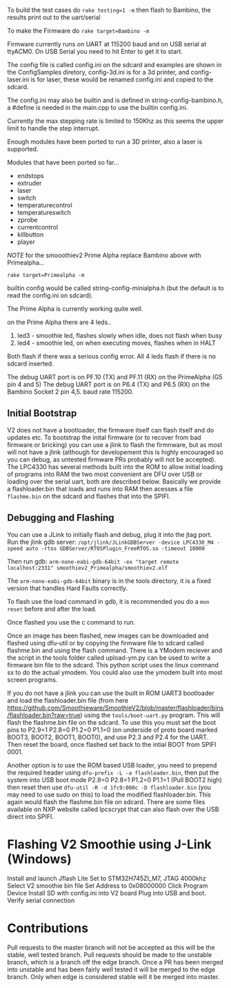 To build the test cases do ```rake testing=1 -m```
then flash to Bambino, the results print out to the uart/serial

To make the Firmware do ```rake target=Bambino -m```

Firmware currently runs on UART at 115200 baud and on USB serial at ttyACM0.
On USB Serial you need to hit Enter to get it to start.

The config file is called config.ini on the sdcard and examples are shown in the ConfigSamples diretory, config-3d.ini is for a 3d printer, and config-laser.ini is for laser, these would be renamed config.ini and copied to the sdcard.

The config.ini may also be builtin and is defined in string-config-bambino.h, a #define is needed in the main.cpp to use the builtin config.ini.

Currently the max stepping rate is limited to 150Khz as this seems the upper limit to handle the step interrupt.

Enough modules have been ported to run a 3D printer, also a laser is supported.

Modules that have been ported so far...

* endstops
* extruder
* laser
* switch
* temperaturecontrol
* temperatureswitch
* zprobe
* currentcontrol
* killbutton
* player

*NOTE* for the smooothiev2 Prime Alpha replace Bambino above with Primealpha...

```rake target=Primealpha -m```

builtin config would be called string-config-minialpha.h (but the default is to read the config.ini on sdcard).

The Prime Alpha is currently working quite well.

on the Prime Alpha there are 4 leds..

1. led3 - smoothie led, flashes slowly when idle, does not flash when busy
2. led4 - smoothie led, on when executing moves, flashes when in HALT

Both flash if there was a serious config error.
All 4 leds flash if there is no sdcard inserted.

The debug UART port is on PF.10 (TX) and PF.11 (RX) on the PrimeAlpha (G5 pin 4 and 5)
The debug UART port is on P6.4 (TX) and P6.5 (RX) on the Bambino Socket 2 pin 4,5.
baud rate 115200.

Initial Bootstrap
-----------------
V2 does not have a bootloader, the firmware itself can flash itself and do updates etc.
To bootstrap the inital firmware (or to recover from bad firmware or bricking) you can use a jlink to flash the firmnware, but as most will not have a jlink (although for developement this is highly encouraged so you can debug, as untested firmware PRs probably will not be accepted).
The LPC4330 has several methods built into the ROM to allow initial loading of programs into RAM the two most convenient are DFU over USB or loading over the serial uart, both are described below. Basically we provide a flashloader.bin that loads and runs into RAM then acesses a file ```flashme.bin``` on the sdcard and flashes that into the SPIFI.


Debugging and Flashing
----------------------
You can use a JLink to initially flash and debug, plug it into the jtag port.
Run the jlink gdb server:
```/opt/jlink/JLinkGDBServer -device LPC4330_M4 -speed auto -rtos GDBServer/RTOSPlugin_FreeRTOS.so -timeout 10000```

Then run gdb:
```arm-none-eabi-gdb-64bit -ex "target remote localhost:2331" smoothiev2_Primealpha/smoothiev2.elf```

The ```arm-none-eabi-gdb-64bit``` binary is in the tools directory, it is a fixed version that handles Hard Faults correctly.

To flash use the load command in gdb, it is recommended you do a ```mon reset``` before and after the load.

Once flashed you use the c command to run.

Once an image has been flashed, new images can be downloaded and flashed using dfu-util or by copying the firmware file to sdcard called flashme.bin and using the flash command.
There is a YModem reciever and the script in the tools folder called upload-ym.py can be used to write a firmware bin file to the sdcard. This python script uses the linux command sx to do the actual ymodem. You could also use the ymodem built into most screen programs.

If you do not have a jlink you can use the built in ROM UART3 bootloader and load the flashloader.bin file (from here https://github.com/Smoothieware/SmoothieV2/blob/master/flashloader/bins/flashloader.bin?raw=true) using the  ```tools/boot-uart.py``` program. This will flash the flashme.bin file on the sdcard.
To use this you must set the boot pins to  P2.9=1 P2.8=0 P1.2=0 P1.1=0 (on underside of proto board marked BOOT3, BOOT2, BOOT1, BOOT0), and use
P2.3 and P2.4 for the UART.  Then reset the board, once flashed set back to the intial BOOT from SPIFI 0001.

Another option is to use the ROM based USB loader, you need to prepend the required header using ```dfu-prefix -L -a flashloader.bin```, then put the system into USB boot mode P2.9=0 P2.8=1 P1.2=0 P1.1=1 (Pull BOOT2 high) then reset then use 
```dfu-util -R -d 1fc9:000c -D flashloader.bin``` (you may need to use sudo on this) to load the modified flashloader.bin. This again would flash the flashme.bin file on sdcard.
There are some files available on NXP website called lpcscrypt that can also flash over the USB direct into SPIFI.


Flashing V2 Smoothie using J-Link (Windows)
===========================================

Install and launch Jflash Lite
Set to STM32H745ZI_M7, JTAG 4000khz
Select V2 smoothie bin file
Set Address to 0x08000000
Click Program Device
Install SD with config.ini into V2 board
Plug into USB and boot.  Verify serial connection

Contributions
=============

Pull requests to the master branch will not be accepted as this will be the stable, well tested branch.
Pull requests should be made to the unstable branch, which is a branch off the edge branch.
Once a PR has been merged into unstable and has been fairly well tested it will be merged to the edge branch.
Only when edge is considered stable will it be merged into master.

